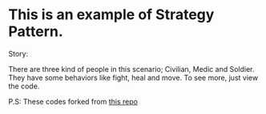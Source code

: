 # This is an example of Strategy Pattern.

Story:

There are three kind of people in this scenario; Civilian, Medic and Soldier. They have some behaviors like fight, heal and move. To see more, just view the code.

P.S: These codes forked from [this repo](https://github.com/xiaomi007/Strategy)